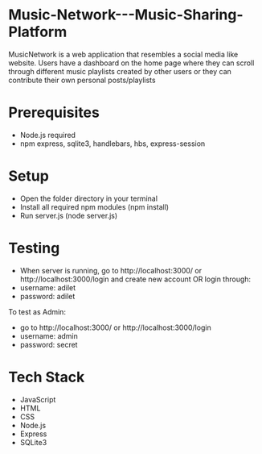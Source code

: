 # Music-Network---Music-Sharing-Platform

MusicNetwork is a web application that resembles a social media like website. Users have a dashboard on the home page where they can scroll through different music playlists created by other users or they can contribute their own personal posts/playlists

# Prerequisites

- Node.js required
- npm express, sqlite3, handlebars, hbs, express-session

# Setup

- Open the folder directory in your terminal
- Install all required npm modules (npm install)
- Run server.js (node server.js)

# Testing

- When server is running, go to http://localhost:3000/ or http://localhost:3000/login and create new account OR login through:
- username: adilet
- password: adilet

To test as Admin:

- go to http://localhost:3000/ or http://localhost:3000/login
- username: admin
- password: secret

# Tech Stack

- JavaScript
- HTML
- CSS
- Node.js
- Express
- SQLite3
